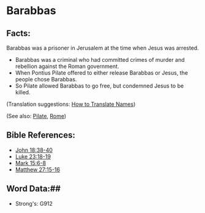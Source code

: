 # Barabbas #

## Facts: ##

Barabbas was a prisoner in Jerusalem at the time when Jesus was arrested.

* Barabbas was a criminal who had committed crimes of murder and rebellion against the Roman government.
* When Pontius Pilate offered to either release Barabbas or Jesus, the people chose Barabbas.
* So Pilate allowed Barabbas to go free, but condemned Jesus to be killed.

(Translation suggestions: [How to Translate Names](rc://en/ta/man/translate/translate-names))

(See also: [Pilate](pilate.md), [Rome](rome.md))

## Bible References: ##

* [John 18:38-40](rc://en/tn/help/jhn/18/38)
* [Luke 23:18-19](rc://en/tn/help/luk/23/18)
* [Mark 15:6-8](rc://en/tn/help/mrk/15/06)
* [Matthew 27:15-16](rc://en/tn/help/mat/27/15)

## Word Data:##

* Strong's: G912
